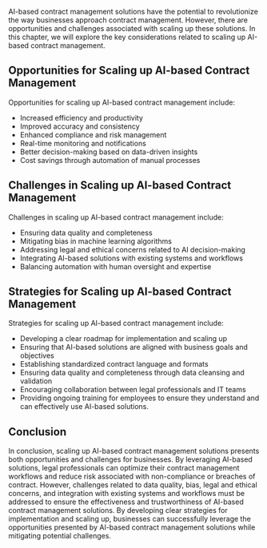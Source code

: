 
AI-based contract management solutions have the potential to revolutionize the way businesses approach contract management. However, there are opportunities and challenges associated with scaling up these solutions. In this chapter, we will explore the key considerations related to scaling up AI-based contract management.

Opportunities for Scaling up AI-based Contract Management
---------------------------------------------------------

Opportunities for scaling up AI-based contract management include:

* Increased efficiency and productivity
* Improved accuracy and consistency
* Enhanced compliance and risk management
* Real-time monitoring and notifications
* Better decision-making based on data-driven insights
* Cost savings through automation of manual processes

Challenges in Scaling up AI-based Contract Management
-----------------------------------------------------

Challenges in scaling up AI-based contract management include:

* Ensuring data quality and completeness
* Mitigating bias in machine learning algorithms
* Addressing legal and ethical concerns related to AI decision-making
* Integrating AI-based solutions with existing systems and workflows
* Balancing automation with human oversight and expertise

Strategies for Scaling up AI-based Contract Management
------------------------------------------------------

Strategies for scaling up AI-based contract management include:

* Developing a clear roadmap for implementation and scaling up
* Ensuring that AI-based solutions are aligned with business goals and objectives
* Establishing standardized contract language and formats
* Ensuring data quality and completeness through data cleansing and validation
* Encouraging collaboration between legal professionals and IT teams
* Providing ongoing training for employees to ensure they understand and can effectively use AI-based solutions.

Conclusion
----------

In conclusion, scaling up AI-based contract management solutions presents both opportunities and challenges for businesses. By leveraging AI-based solutions, legal professionals can optimize their contract management workflows and reduce risk associated with non-compliance or breaches of contract. However, challenges related to data quality, bias, legal and ethical concerns, and integration with existing systems and workflows must be addressed to ensure the effectiveness and trustworthiness of AI-based contract management solutions. By developing clear strategies for implementation and scaling up, businesses can successfully leverage the opportunities presented by AI-based contract management solutions while mitigating potential challenges.
